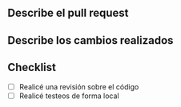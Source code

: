 ## Describe el pull request

## Describe los cambios realizados

## Checklist
- [ ] Realicé una revisión sobre el código
- [ ] Realicé testeos de forma local
